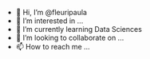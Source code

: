 - 👋 Hi, I’m @fleuripaula
- 👀 I’m interested in ...
- 🌱 I’m currently learning Data Sciences
- 💞️ I’m looking to collaborate on ...
- 📫 How to reach me ...

<!---
fleuripaula/fleuripaula is a ✨ special ✨ repository because its `README.md` (this file) appears on your GitHub profile.
You can click the Preview link to take a look at your changes.
--->

